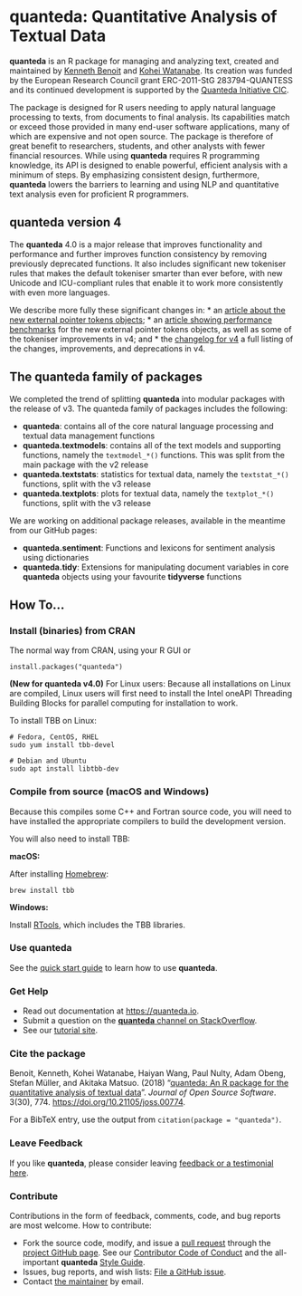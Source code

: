 # quanteda: Quantitative Analysis of Textual Data

**quanteda** is an R package for managing and analyzing text, created
and maintained by [Kenneth Benoit](https://kenbenoit.net) and [Kohei
Watanabe](https://blog.koheiw.net/). Its creation was funded by the
European Research Council grant ERC-2011-StG 283794-QUANTESS and its
continued development is supported by the [Quanteda Initiative
CIC](https://quanteda.org).

The package is designed for R users needing to apply natural language
processing to texts, from documents to final analysis. Its capabilities
match or exceed those provided in many end-user software applications,
many of which are expensive and not open source. The package is
therefore of great benefit to researchers, students, and other analysts
with fewer financial resources. While using **quanteda** requires R
programming knowledge, its API is designed to enable powerful, efficient
analysis with a minimum of steps. By emphasizing consistent design,
furthermore, **quanteda** lowers the barriers to learning and using NLP
and quantitative text analysis even for proficient R programmers.

## **quanteda** version 4

The **quanteda** 4.0 is a major release that improves functionality and
performance and further improves function consistency by removing
previously deprecated functions. It also includes significant new
tokeniser rules that makes the default tokeniser smarter than ever
before, with new Unicode and ICU-compliant rules that enable it to work
more consistently with even more languages.

We describe more fully these significant changes in: \* an [article
about the new external pointer tokens
objects](https://quanteda.io/articles/pkgdown/tokens_xptr.html); \* an
[article showing performance
benchmarks](https://quanteda.io/articles/pkgdown/benchmarks_xptr.html)
for the new external pointer tokens objects, as well as some of the
tokeniser improvements in v4; and \* the [changelog for
v4](https://github.com/quanteda/quanteda/blob/master/NEWS.md#quanteda-40)
a full listing of the changes, improvements, and deprecations in v4.

## The **quanteda** family of packages

We completed the trend of splitting **quanteda** into modular packages
with the release of v3. The quanteda family of packages includes the
following:

-   **quanteda**: contains all of the core natural language processing
    and textual data management functions
-   **quanteda.textmodels**: contains all of the text models and
    supporting functions, namely the `textmodel_*()` functions. This was
    split from the main package with the v2 release
-   **quanteda.textstats**: statistics for textual data, namely the
    `textstat_*()` functions, split with the v3 release
-   **quanteda.textplots**: plots for textual data, namely the
    `textplot_*()` functions, split with the v3 release

We are working on additional package releases, available in the meantime
from our GitHub pages:

-   **quanteda.sentiment**: Functions and lexicons for sentiment
    analysis using dictionaries
-   **quanteda.tidy**: Extensions for manipulating document variables in
    core **quanteda** objects using your favourite **tidyverse**
    functions

## How To…

### Install (binaries) from CRAN

The normal way from CRAN, using your R GUI or

    install.packages("quanteda") 

**(New for quanteda v4.0)** For Linux users: Because all installations
on Linux are compiled, Linux users will first need to install the Intel
oneAPI Threading Building Blocks for parallel computing for installation
to work.

To install TBB on Linux:

    # Fedora, CentOS, RHEL
    sudo yum install tbb-devel

    # Debian and Ubuntu
    sudo apt install libtbb-dev

### Compile from source (macOS and Windows)

Because this compiles some C++ and Fortran source code, you will need to
have installed the appropriate compilers to build the development
version.

You will also need to install TBB:

**macOS:**

After installing [Homebrew](https://brew.sh):

    brew install tbb

**Windows:**

Install [RTools](https://cran.r-project.org/bin/windows/Rtools/), which
includes the TBB libraries.

### Use **quanteda**

See the [quick start
guide](https://quanteda.io/articles/quickstart.html) to learn how to use
**quanteda**.

### Get Help

-   Read out documentation at <https://quanteda.io>.
-   Submit a question on the [**quanteda** channel on
    StackOverflow](https://stackoverflow.com/questions/tagged/quanteda).
-   See our [tutorial site](https://tutorials.quanteda.io/).

### Cite the package

Benoit, Kenneth, Kohei Watanabe, Haiyan Wang, Paul Nulty, Adam Obeng,
Stefan Müller, and Akitaka Matsuo. (2018) “[quanteda: An R package for
the quantitative analysis of textual
data](https://www.theoj.org/joss-papers/joss.00774/10.21105.joss.00774.pdf)”.
*Journal of Open Source Software*. 3(30), 774.
<https://doi.org/10.21105/joss.00774>.

For a BibTeX entry, use the output from
`citation(package = "quanteda")`.

### Leave Feedback

If you like **quanteda**, please consider leaving [feedback or a
testimonial here](https://github.com/quanteda/quanteda/issues/461).

### Contribute

Contributions in the form of feedback, comments, code, and bug reports
are most welcome. How to contribute:

-   Fork the source code, modify, and issue a [pull
    request](https://help.github.com/articles/creating-a-pull-request-from-a-fork/)
    through the [project GitHub
    page](https://github.com/quanteda/quanteda). See our [Contributor
    Code of
    Conduct](https://github.com/quanteda/quanteda/blob/master/CONDUCT.md)
    and the all-important **quanteda** [Style
    Guide](https://github.com/quanteda/quanteda/wiki/Style-guide).
-   Issues, bug reports, and wish lists: [File a GitHub
    issue](https://github.com/quanteda/quanteda/issues).
-   Contact [the maintainer](mailto:kbenoit@lse.ac.uk) by email.
